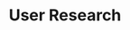 ---
# This topic lives at
# https://digital.gov/topics/user-research

slug: "user-research"

# Topic Title
title: "User Research"

# description — keep it short and clear
summary: ""


# Weight
weight: 2

# For more information on managing topics,
# see https://github.com/GSA/digitalgov.gov/wiki
---